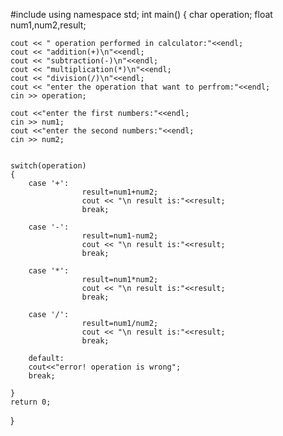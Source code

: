 #include<iostream>
using namespace std;
int main()
{
    char operation;
    float num1,num2,result;

    cout << " operation performed in calculator:"<<endl;
    cout << "addition(+)\n"<<endl;
    cout << "subtraction(-)\n"<<endl;
    cout << "multiplication(*)\n"<<endl;
    cout << "division(/)\n"<<endl;
    cout << "enter the operation that want to perfrom:"<<endl;
    cin >> operation;

    cout <<"enter the first numbers:"<<endl;
    cin >> num1;
    cout <<"enter the second numbers:"<<endl;
    cin >> num2;


    switch(operation)
    {
        case '+':
                    result=num1+num2;
                    cout << "\n result is:"<<result;
                    break;

        case '-':
                    result=num1-num2;
                    cout << "\n result is:"<<result;
                    break;

        case '*':
                    result=num1*num2;
                    cout << "\n result is:"<<result;
                    break;   

        case '/':
                    result=num1/num2;
                    cout << "\n result is:"<<result;
                    break; 

        default:
        cout<<"error! operation is wrong";
        break;       

    }
    return 0;
}
